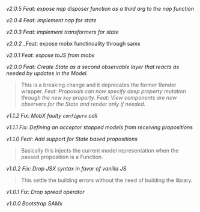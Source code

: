*v2.0.5*
_Feat: expose nap disposer function as a third arg to the nap function_

*v2.0.4*
_Feat: implement nap for state_

*v2.0.3*
_Feat: implement transformers for state_

*v2.0.2*
_Feat: expose mobx functinoality through samx

*v2.0.1*
_Feat: expose toJS from mobx_

*v2.0.0*
_Feat: Create State as a second observable layer that reacts as needed by updates in the Model._
> This is a breaking change and it deprecates the former Render wrapper.
_Feat: Proposals can now specify deep property mutation through the new `key` property._
_Feat: View components are now observers for the State and render only if needed._

*v1.1.2*
_Fix: MobX faulty `configure` call_

*v1.1.1*
_Fix: Defining an acceptor stopped models from receiving propositions_

*v1.1.0*
_Feat: Add support for State based propositions_
> Basically this injects the current model representation when the
passed proposition is a Function.

*v1.0.2*
_Fix: Drop JSX syntax in favor of vanilla JS_
> This settle the building errors without the need of building the library.

*v1.0.1*
_Fix: Drop spread operator_

*v1.0.0*
_Bootstrap SAMx_
